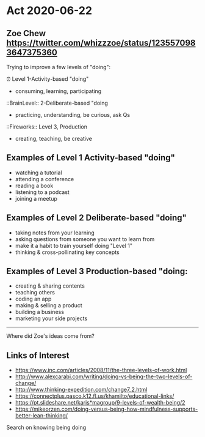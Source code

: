 # Act 2020-06-22


## Zoe Chew https://twitter.com/whizzzoe/status/1235570983647375360

Trying to improve a few levels of "doing":

⏰ Level 1-Activity-based "doing"

* consuming, learning, participating

::BrainLevel:: 2-Deliberate-based "doing

* practicing, understanding, be curious, ask Qs

::Fireworks:: Level 3, Production

* creating, teaching, be creative


## Examples of Level 1 Activity-based "doing"

* watching a tutorial
* attending a conference
* reading a book
* listening to a podcast
* joining a meetup

## Examples of Level 2 Deliberate-based "doing"

* taking notes from your learning
* asking questions from someone you want to learn from
* make it a habit to train yourself doing "Level 1"
* thinking & cross-pollinating key concepts

## Examples of Level 3 Production-based "doing:

* creating & sharing contents 
* teaching others 
* coding an app
* making & selling a product
* building a business
* marketing your side projects

***

Where did Zoe's ideas come from?

## Links of Interest

* https://www.inc.com/articles/2008/11/the-three-levels-of-work.html
* http://www.alexcarabi.com/writing/doing-vs-being-the-two-levels-of-change/
* http://www.thinking-expedition.com/change7_2.html
* https://connectplus.pasco.k12.fl.us/khamilto/educational-links/
* https://pt.slideshare.net/karis*magroup/9-levels-of-wealth-being/2
* https://mikeorzen.com/doing-versus-being-how-mindfulness-supports-better-lean-thinking/

Search on knowing being doing